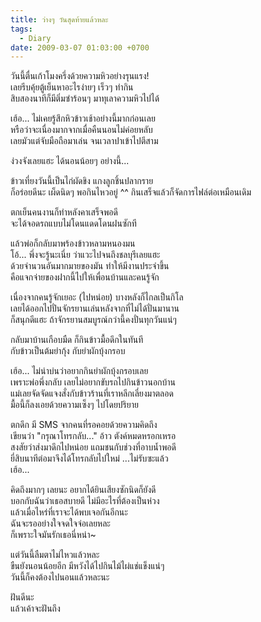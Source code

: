 ```yaml
---
title: ว่างๆ วันสุดท้ายแล้วหละ
tags:
  - Diary
date: 2009-03-07 01:03:00 +0700
---
```


วันนี้ตื่นเก้าโมงครึ่งด้วยความหิวอย่างรุนแรง!  
เลยรีบคุ้ยตู้เย็นหาอะไรง่ายๆ เร็วๆ ทำกิน  
สิบสองนาทีก็มีติ่มซำร้อนๆ มาทุเลาความหิวไปได้

เฮ้อ... ไม่เคยรู้สึกหิวข้าวเช้าอย่างนี้มากก่อนเลย  
หรือว่าจะเนื่องมากจากเมื่อคืนนอนไม่ค่อยหลับ  
เลยมัวแต่จับมือถือมาเล่น จนเวลาปาเข้าไปตีสาม

ง่วงจังเลยแฮะ ได้นอนน้อยๆ อย่างนี้...

ข้าวเที่ยงวันนี้เป็นไก่ผัดขิง แกงลูกชิ้นปลากราย  
ก็อร่อยดีนะ เผ็ดนิดๆ พอกินไหวอยู่ ^^
กินเสร็จแล้วก็จัดการไฟล์ต่อเหมือนเดิม

ตกเย็นคนงานก็ทำหลังคาเสร็จพอดี  
จะได้จอดรถแบบไม่โดนแดดโดนฝนซักที

แล้วพ่อก็กลับมาพร้องข้าวหลามหนองมน  
โอ้... พึ่งจะรู้นะเนี่ย ว่าแวะไปจนถึงชลบุรีเลยแฮะ  
ด้วยจำนวนอันมากมายของมัน ทำให้มีงานประจำขึ้น  
คือแจกจ่ายของฝากนี้ไปให้เพื่อนบ้านและคนรู้จัก

เนื่องจากคนรู้จักเยอะ (ไปหน่อย) บางหลังก็ไกลเป็นกิโล  
เลยได้ออกไปปั่นจักรยานเล่นหลังจากที่ไม่ได้ปั่นมานาน  
ก็สนุกดีแฮะ ถ้าจักรยานสมบูรณ์กว่านี้คงปั่นทุกวันแน่ๆ

กลับมาบ้านเกือบมืด ก็กินข้าวมื้อดึกในทันที  
กับข้าวเป็นต้มยำกุ้ง กับยำผักบุ้งกรอบ

เฮ้อ... ไม่น่าบ่นว่าอยากกินยำผักบุ้งกรอบเลย  
เพราะพ่อพึ่งกลับ เลยไม่อยากขับรถไปกินข้าวนอกบ้าน  
แม่เลยจัดจัดแจงสั่งกับข้าวร้านที่เราหลีกเลี่ยงมาตลอด  
มื้อนี้ก็ลงเอยด้วยความเซ็งๆ ไปโดยปริยาย

ตกดึก มี SMS จากคนที่รอคอยด้วยความคิดถึง  
เขียนว่า "กรุณาโทรกลับ..." อ้าว ตังค์หมดหรอกเหรอ  
สงสัยว่าส่งมาดึกไปหน่อย แถมชนกับช่วงที่อาบน้ำพอดี  
ยี่สิบนาทีต่อมาจึงได้โทรกลับไปใหม่ ...ไม่รับซะแล้ว  
เฮ้อ...

คิดถึงมากๆ เลยนะ อยากได้ยินเสียงซักนิดก็ยังดี  
บอกกับฉันว่าเธอสบายดี ไม่มีอะไรที่ต้องเป็นห่วง  
แล้วเมื่อไหร่ที่เราจะได้พบเจอกันอีกนะ  
ฉันจะรออย่างใจจดใจจ่อเลยหละ  
ก็เพราะใจมันรักเธอนี่หน่า~

แต่วันนี้ลืมตาไม่ไหวแล้วหละ  
ขืนยังนอนน้อยอีก มีหวังได้ไปกินไม้ไผ่แช่แข็งแน่ๆ  
วันนี้ก็คงต้องไปนอนแล้วหละนะ

ฝันดีนะ  
แล้วเค้าจะฝันถึง
